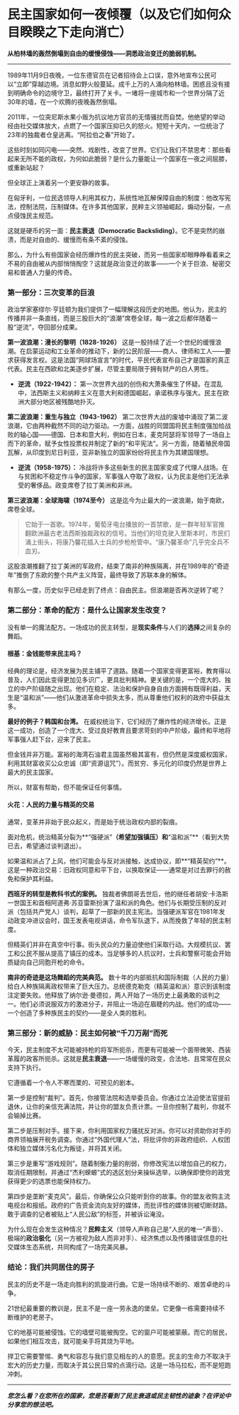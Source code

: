 # 民主国家如何一夜倾覆（以及它们如何众目睽睽之下走向消亡）

**从柏林墙的轰然倒塌到自由的缓慢侵蚀——洞悉政治变迁的脆弱机制。**

---

1989年11月9日夜晚，一位东德官员在记者招待会上口误，意外地宣布公民可以“立即”穿越边境。消息如野火般蔓延。成千上万的人涌向柏林墙。困惑且没有接到明确命令的边境守卫，最终打开了关卡。一堵将一座城市和一个世界分隔了近30年的墙，在一个欢腾的夜晚轰然倒塌。

2011年，一位突尼斯水果小贩为抗议地方官员的无情骚扰而自焚。他绝望的举动经由社交媒体放大，点燃了一个国家压抑已久的怒火。短短十天内，一位统治了23年的独裁者仓皇逃离。“阿拉伯之春”开始了。

这些时刻如同闪电——突然、戏剧性，改变了世界。它们让我们不禁思考：那些看起来无所不能的政权，为何如此脆弱？是什么力量能让一个国家在一夜之间屈膝，或重新站起？

但全球正上演着另一个更安静的故事。

在匈牙利，一位民选领导人利用其权力，系统性地瓦解保障自由的制度：他改写宪法，控制法院，压制媒体。在许多其他国家，民粹主义领袖崛起，煽动分裂，一点点侵蚀民主规范。

这就是硬币的另一面：**民主衰退（Democratic Backsliding）**。它不是突然的崩溃，而是对自由的、缓慢而有条不紊的侵蚀。

那么，为什么有些国家会经历爆炸性的民主突破，而另一些国家却眼睁睁看着来之不易的自由被从内部悄悄掏空？这就是政治变迁的故事——一个关于巨浪、秘密交易和普通人力量的传奇。

### **第一部分：三次变革的巨浪**

政治学家塞缪尔·亨廷顿为我们提供了一幅理解这段历史的地图。他认为，民主的传播并非一条直线，而是三股巨大的“浪潮”席卷全球，每一波之后都伴随着一股“逆流”，夺回部分成果。

**第一波浪潮：漫长的黎明（1828-1926）**
这是一股持续了近一个世纪的缓慢浪潮。在启蒙运动和工业革命的推动下，新的公民阶层——商人、律师和工人——要求获得发言权。这是法国“网球场宣言”的时代，平民代表宣布自己才是国家的真正代表。民主在西欧和北美逐步扩展，尽管主要局限于拥有财产的白人男性。

*   **逆流（1922-1942）：** 第一次世界大战的创伤和大萧条催生了怀疑。在混乱中，法西斯主义和纳粹主义在意大利和德国崛起，承诺秩序与强大。民主在欧洲大部分地区被残酷地扑灭。

**第二波浪潮：重生与独立（1943-1962）**
第二次世界大战的废墟中涌现了第二波浪潮，它由两种截然不同的动力驱动。一方面，战胜的同盟国将民主制度强加给战败的轴心国——德国、日本和意大利，例如在日本，麦克阿瑟将军领导了一场自上而下的革命，赋予女性投票权并制定了新的“和平宪法”。另一方面，随着殖民帝国瓦解，从印度到尼日利亚，亚非新独立的国家纷纷将民主作为其建国理想。

*   **逆流（1958-1975）：** 冷战将许多这些新生的民主国家变成了代理人战场。在与贫困和不稳定作斗争的国家，军事强人夺取了政权，认为民主是他们无法承受的奢侈品。政变席卷了拉丁美洲和非洲。

**第三波浪潮：全球海啸（1974至今）**
这是迄今为止最大的一波浪潮，始于南欧，席卷全球。

> 它始于一首歌。1974年，葡萄牙电台播放的一首禁歌，是一群年轻军官推翻欧洲最古老法西斯独裁政权的信号。当他们的坦克驶入里斯本时，市民们涌上街头，将康乃馨花插入士兵的步枪枪管中。“康乃馨革命”几乎完全兵不血刃。

这股浪潮推翻了拉丁美洲的军政府，结束了南非的种族隔离，并在1989年的“奇迹年”推倒了东欧的整个共产主义阵营，最终导致了苏联本身的解体。

有那么一度，历史似乎已经走到了终点：自由民主。但浪潮是否再次逆转了呢？

### **第二部分：革命的配方：是什么让国家发生改变？**

没有单一的魔法配方。一场成功的民主转型，是**现实条件**与人们的**选择**之间复杂的舞蹈。

#### **根基：金钱能带来民主吗？**

经典的理论是，经济发展为民主铺平了道路。随着一个国家变得更富裕，教育得以普及，人们因此变得更加见多识广，更具批判精神。更关键的是，一个庞大的、独立的中产阶级随之出现。他们在稳定、法治和保护自身自由方面拥有既得利益，天生是“温和派”——他们从激进革命中损失太多，而从尊重他们权利的政府中获益太多。

**最好的例子？韩国和台湾。** 在威权统治下，它们经历了爆炸性的经济增长。正是这一成功，创造了一个庞大、受过良好教育且要求苛刻的中产阶级，最终和平地将军事强人赶下台，迎来了民主。

但金钱并非万能。富裕的海湾石油君主国虽然极其富有，但仍然是深度威权国家，利用其财富收买公众忠诚（即“资源诅咒”）。而贫穷、多元化的印度仍然是世界上最大的民主国家。

所以，财富有帮助，但不能保证任何事情。

#### **火花：人民的力量与精英的交易**

通常，变革并非始于民众起义，而是始于统治政权内部的裂痕。

面对危机，统治精英分裂为**“强硬派”**（希望加强镇压）和**“温和派”**（看到大势已去，希望通过谈判退出）。

如果温和派占了上风，他们可能会与反对派接触，达成协议，即**“精英契约”**。这是一种政治交易：旧政权同意和平下台，以换取保证——通常是对过去罪行的赦免和保护其利益。

**西班牙的转型是教科书式的案例。** 独裁者佛朗哥去世后，他的继任者胡安·卡洛斯一世国王和首相阿道弗·苏亚雷斯扮演了温和派的角色。他们与长期受压制的反对派（包括共产党人）谈判，起草了一部新的民主宪法。当强硬派军官在1981年发动政变冲进议会时，国王发表电视讲话，命令军队退下，从而挽救了年轻的民主制度。

但精英们并非在真空中行事。街头民众的力量迫使他们采取行动。大规模抗议、罢工和公民不服从提高了镇压的成本。当足够多的人抗议时，士兵和警察可能会开始质疑向自己同胞开枪的命令。

**南非的奇迹是这场舞蹈的完美典范。** 数十年的内部抵抗和国际制裁（人民的力量）给白人种族隔离政权带来了巨大压力。总统德克勒克（精英温和派）意识到该制度注定要失败。他释放了纳尔逊·曼德拉，两人开始了一场历史上最勇敢的谈判之一。他们必须说服双方的激进分子，并阻止一场迫在眉睫的内战。他们的成功——一个创造了多种族民主的契约——是全人类的胜利。

### **第三部分：新的威胁：民主如何被“千刀万剐”而死**

今天，民主制度不太可能被持枪的将军所扼杀，而更有可能被一个面带微笑、西装革履的政客所扼杀。这就是**民主衰退**——一场缓慢的政变，合法地、且常常在民众支持下执行。

它遵循着一个令人不寒而栗的、可预见的剧本。

第一步是控制“裁判”。首先，你接管法院和选举委员会。你通过立法迫使法官提前退休，让你的亲信充满法院，并让你的盟友负责计票。一旦你控制了裁判，你就不会输掉比赛。

第二步是压制对手。接下来，你利用国家权力骚扰反对派。你可以对资助你对手的商界领袖展开税务调查。你通过“外国代理人”法，将批评你的非政府组织、人权团体和独立媒体污名化为叛徒，并将其关闭。

第三步是重写“游戏规则”。随着制衡力量的削弱，你修改宪法以增加自己的权力，取消任期限制，并通过“杰利蝾螈”式的选区划分来操纵选举，以确保即使你的政党获得更少的选票也能保持权力。

第四步是垄断“麦克风”。最后，你确保公众只能听到你的故事。你的盟友收购主流电视台和报纸。政府的广告资金流向友好的媒体，而批评性的媒体则被切断财路。敢于调查的记者被贴上“人民公敌”的标签，并被诉讼淹没。

为什么现在会发生这种情况？**民粹主义**（领导人声称自己是“人民的唯一”声音）、极端的**政治极化**（另一方被视为敌人而非对手）、经济焦虑以及传播错误信息的社交媒体生态系统，共同构成了一场完美风暴。

### **结论：我们共同居住的房子**

民主的历史不是一场走向胜利的凯旋进行曲。它是一场持续不断的、艰苦卓绝的斗争。

21世纪最重要的教训是，民主不是一座一劳永逸的堡垒。它更像一栋需要持续不断维护的老房子。

它的地基可能被侵蚀。它的墙壁可能被掏空。它的窗户可能被蒙蔽。而它的居民，如果他们相互攻击，就可能亲手将其烧为平地。

捍卫它需要警惕、勇气和容忍与我们意见相左的人的意愿。民主的生命力不取决于宏大的历史力量，而取决于其公民日常的点滴行动。这是一场马拉松，而不是短跑冲刺。

---

***您怎么看？在您所在的国家，您是否看到了民主衰退或民主韧性的迹象？在评论中分享您的想法吧。***
